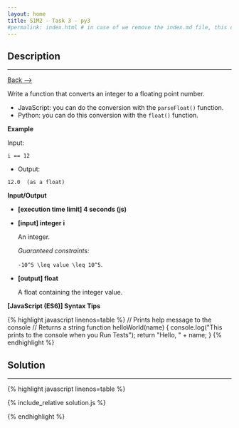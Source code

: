 ```yaml
---
layout: home
title: S1M2 - Task 3 - py3
#permalink: index.html # in case of we remove the index.md file, this doc will be the index page
---
```


<div class="row">
<div class="columnStmt" markdown="1">

##  Description
------

[Back --> ](../README.md) 

Write a function that converts an integer to a floating point number.

-   JavaScript: you can do the conversion with the `parseFloat()` function.
-   Python: you can do this conversion with the `float()` function.

**Example**

Input:
```
i == 12
```
-   Output:
```
12.0  (as a float)
```

**Input/Output**

* **[execution time limit] 4 seconds (js)**

* **[input] integer i**

    An integer.

    *Guaranteed constraints:*

    <code type='math/tex'>-10^5 \leq value \leq 10^5</code>.

* **[output] float**

    A float containing the integer value.

**[JavaScript (ES6)] Syntax Tips**

{% highlight javascript linenos=table %}
// Prints help message to the console
// Returns a string
function helloWorld(name) {
    console.log("This prints to the console when you Run Tests");
    return "Hello, " + name;
}
{% endhighlight %}

</div>
<div class="columnSol" markdown="1">

## Solution
------

{% highlight javascript linenos=table %}

{% include_relative solution.js %}

{% endhighlight %}

</div>
</div>